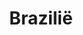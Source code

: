 ---
title: "Brazilië"
introtext: "Brazilië is het grootste land van Zuid-Amerika en is het 5e grootste land ter wereld. Het is een bergachtig land met als hoogste punt de Pico da Neblina in het Amazonegebied met een hoogte van bijna 3.000 meter. De kustlijn van Brazilië is circa 8.000 kilometer lang en bestaat grotendeels uit brede witte en goudbruine zandstranden. In het helderblauwe water rondom Brazilië kan men ideal duiken en surfen. De Braziliaanse bevolking staat erom bekend een uitbundig volk te zijn. Dit is terug te zien aan onder andere het carnaval."
introimage: "https://lh3.googleusercontent.com/9Nbr1QDpBGsFEmKxq5t8XNz9y-Skogi4az0klFS1vAdg-0LWwawphx7HKmpisb7oaBjjY5v7l7Bgwr6Lo6U8i0mKvAlobP96A9q6tV83rJoLYvCx4Uuh_l7QiVOX24YjxEKjqZUufw=w2400"
surface: "2.800.000"
inhabitants: "208.000.000"
rate: "4,21"
valuta: "real"
need_to_know_text: "Als Nederlander met een Nederlands paspoort heb je geen visum nodig voor je reis naar Brazilië. Bij aankomst krijg je meestal een stempel voor 30 dagen, blijf je langer dan kun je dit aangeven en krijg je een stempel voor 90 dagen. Als je Brazilië inkomt dan kan er gevraagd worden om een vaccinatiebewijs van gele koorts, draag deze dus altijd bij je (het gele boekje). Ook moet je in het bezit zijn van een paspoort dat minimaal nog 6 maanden geldig is bij aankomst in het land.


Als munteenheid gebruikt men de Braziliaanse Reaal. In veel gevallen kun je ook met US Dollars betalen en het is dus altijd verstandig om hier wat van mee te nemen tijdens je reis, mocht je een keer niet aan de lokale munteenheid kunnen komen om wat voor een reden dan ook. In Brazilië wordt vooral de Visa creditkaart geaccepteerd, maar in sommige gevallen ook Mastercard en AMEX.


Brazilië is het hele jaar door te bezoeken. Echter het gebied van Rio de Janeiro naar het zuiden kent een regenseizoen van oktober tot januari. In het noord-oosten begint de regenperiode al in april, hier kun je beter tussen augustus en december heen gaan. Het regenseizoen in de Amazone duurt van december tot en met februari.

<wistjedat/>


Voor Brazilië heb je een gele koorts vaccinatie nodig. Verder zijn er geen verplichte vaccinaties, maar worden DTP en Hepatitis A aanbevolen. Voor een verblijf langer dan 3 maanden worden daarnaast hepatitis B, buiktyfus, rabiës en in sommige gevallen tuberculose aangeraden. Raadpleeg altijd een travelclinic of GGD voor vertrek."
need_to_know_more_text: "Als Nederlander met een Nederlands paspoort heb je geen visum nodig voor je reis naar Brazilië. Bij aankomst krijg je meestal een stempel voor 30 dagen, blijf je langer dan kun je dit aangeven en krijg je een stempel voor 90 dagen. Als je Brazilië inkomt dan kan er gevraagd worden om een vaccinatiebewijs van gele koorts, draag deze dus altijd bij je (het gele boekje). Ook moet je in het bezit zijn van een paspoort dat minimaal nog 6 maanden geldig is bij aankomst in het land.


<wistjedat/>


Als munteenheid gebruikt men de Braziliaanse Reaal. In veel gevallen kun je ook met US Dollars betalen en het is dus altijd verstandig om hier wat van mee te nemen tijdens je reis, mocht je een keer niet aan de lokale munteenheid kunnen komen om wat voor een reden dan ook. In Brazilië wordt vooral de Visa creditkaart geaccepteerd, maar in sommige gevallen ook Mastercard en AMEX."
fact_one_text: "…Rio de Janeiro ooit de hoofdstad van Portugal was? Dit was dan ook meteen de enige Europese hoofdstad buiten Europa."
fact_two_text: "… Brazilië het eerste land in Zuid-Amerika was waar de Olympische Spelen plaatsvonden?"
bigmac_index: ""
images: "https://lh3.googleusercontent.com/VtbRM4gkpNzub30ShGcQx2-Xu4UUQgeefF4h1SK3dYMqhdtwlCNIo5LG1AkZWkqi6iobvZyu-Yd8im3RHlFMPwcBeQ_iZlH569zr5t6cb3aPPsWA7oV0UHDgHCTyLRzLATlKJncF2A=w2400|https://lh3.googleusercontent.com/JFqlTL5umlh4xMj5E55qjUqCacLxCajjE_kBYM40F9NFlXP76PzGCBtV9hltjnp7RpaOTC28ub7KUiNC0MAW1HRPmIuaIhYe37XryPpbG-zhTIWyYovKuqnaPPp2U45ATgLKpVwhZA=w2400|https://lh3.googleusercontent.com/QYe5LSjLxN_exKNcEge4eomQ_2NRZocOnrutEaj3q6SfVNb1g4mjOWrHtgYYV6PJLHGrVZ9wLcqFutd775kfj77zjv3mZhF_SZ_W-EhDmTZZdgPqaPt36oyZPwc7tXJAlYhTNnprAg=w2400|https://lh3.googleusercontent.com/Vkb8ZX9Ue7wa4Gptz9Fpi_Nkge92I7kVn2tSYloCMD6ezOky3WxROvEb5jsOnT9figr3nmKUxDvYEs4q9KsdZQUMUxh2pSkthso4mOtUowXiOTbo3PJdykbDvkqUDkZhDq3pGFeaxw=w2400"
---